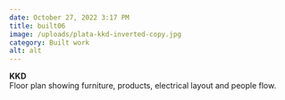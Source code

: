 ```yaml
---
date: October 27, 2022 3:17 PM
title: built06
image: /uploads/plata-kkd-inverted-copy.jpg
category: Built work
alt: alt
---
```

**K﻿KD**\
Floor plan showing furniture, products, electrical layout and people flow.